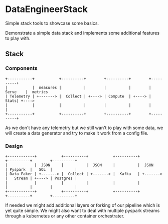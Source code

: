 # DataEngineerStack
Simple stack tools to showcase some basics.

Demonstrate a simple data stack and implements some additional features to play with.

## Stack

### Components

```
+-----------+           +----------+        +----------+        +----------+
|           |  measures |          |        |          |        | Serve    |  metrics
| Telemetry | +-------> |  Collect | +----> | Compute  | +----> |     Stats| +---->
|           |           |          |        |          |        |          |
+-----------+           +----------+        +----------+        +----------+
```

As we don't have any telemetry but we still wan't to play with some data, we will create a data generator and try to make it work from a config file.

### Design

```
+------------+           +----------+           +----------+           +----------+        +----------+
|            |  JSON     |          |  JSON     |          |  JSON     | Pyspark  |   SQL  |          | 
| Data Faker | +-------> |  Collect | +-------> |  Kafka   | +-------> |   Stream | +----> | Postgres |
|            |           |          |           |          |           |          |        |          |
+------------+           +----------+           +----------+           +----------+        +----------+
```

If needed we might add additional layers or forking of our pipeline which is yet quite simple. We might also want to deal with multiple pyspark streams through a kubernetes or any other container orchestrater.